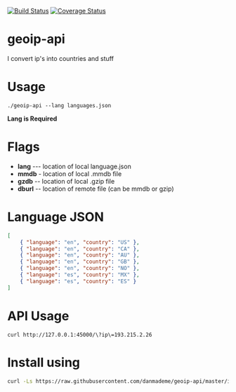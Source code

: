 [![Build Status](https://travis-ci.org/danmademe/geoip-api.svg?branch=master)](https://travis-ci.org/danmademe/geoip-api) [![Coverage Status](https://coveralls.io/repos/github/danmademe/geoip-api/badge.svg?branch=master)](https://coveralls.io/github/danmademe/geoip-api?branch=master)
# geoip-api
I convert ip's into countries and stuff


# Usage
```
./geoip-api --lang languages.json
```

**Lang is Required**

# Flags

* **lang** --- location of local language.json
* **mmdb** - location of local .mmdb file
* **gzdb** -- location of local .gzip file
* **dburl** -- location of remote file (can be mmdb or gzip)


# Language JSON

```json
[
    { "language": "en", "country": "US" },
    { "language": "en", "country": "CA" },
    { "language": "en", "country": "AU" },
    { "language": "en", "country": "GB" },
    { "language": "en", "country": "NO" },
    { "language": "es", "country": "MX" },
    { "language": "es", "country": "ES" }
]
```

# API Usage

```
curl http://127.0.0.1:45000/\?ip\=193.215.2.26
```

# Install using
```sh
curl -Ls https://raw.githubusercontent.com/danmademe/geoip-api/master/install.sh | sudo -H sh
```
